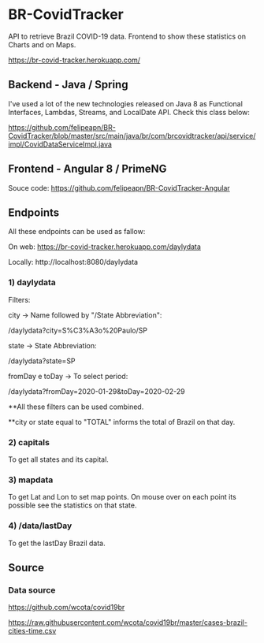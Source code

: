 # BR-CovidTracker
API to retrieve Brazil COVID-19 data.
Frontend to show these statistics on Charts and on Maps.

https://br-covid-tracker.herokuapp.com/

## Backend - Java / Spring 
I've used a lot of the new technologies released on Java 8 as Functional Interfaces, Lambdas, Streams, and LocalDate API. Check this class below:

https://github.com/felipeapn/BR-CovidTracker/blob/master/src/main/java/br/com/brcovidtracker/api/service/impl/CovidDataServiceImpl.java

## Frontend - Angular 8 / PrimeNG
Souce code: https://github.com/felipeapn/BR-CovidTracker-Angular

## Endpoints

All these endpoints can be used as fallow:

On web: https://br-covid-tracker.herokuapp.com/daylydata

Locally: http://localhost:8080/daylydata

### 1) daylydata

Filters:

city -> Name followed by "/State Abbreviation":

/daylydata?city=S%C3%A3o%20Paulo/SP

state -> State Abbreviation:

/daylydata?state=SP

fromDay e toDay -> To select period:

/daylydata?fromDay=2020-01-29&toDay=2020-02-29

**All these filters can be used combined.

**city or state equal to "TOTAL" informs the total of Brazil on that day.

### 2) capitals
To get all states and its capital.

### 3) mapdata
To get Lat and Lon to set map points. On mouse over on each point its possible see the statistics on that state.

### 4) /data/lastDay
To get the lastDay Brazil data. 

## Source

### Data source
https://github.com/wcota/covid19br

https://raw.githubusercontent.com/wcota/covid19br/master/cases-brazil-cities-time.csv
